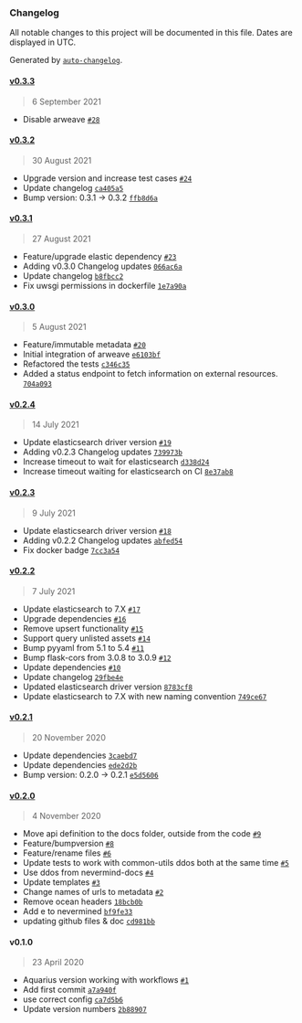 ### Changelog

All notable changes to this project will be documented in this file. Dates are displayed in UTC.

Generated by [`auto-changelog`](https://github.com/CookPete/auto-changelog).

#### [v0.3.3](https://github.com/nevermined-io/metadata-api/compare/v0.3.2...v0.3.3)

> 6 September 2021

- Disable arweave [`#28`](https://github.com/nevermined-io/metadata-api/pull/28)

#### [v0.3.2](https://github.com/nevermined-io/metadata-api/compare/v0.3.1...v0.3.2)

> 30 August 2021

- Upgrade version and increase test cases [`#24`](https://github.com/nevermined-io/metadata-api/pull/24)
- Update changelog [`ca405a5`](https://github.com/nevermined-io/metadata-api/commit/ca405a5080c5beb26cc4b53625de1f161d463761)
- Bump version: 0.3.1 → 0.3.2 [`ffb8d6a`](https://github.com/nevermined-io/metadata-api/commit/ffb8d6a48b87466ec4b692822bf179d4667fd6e3)

#### [v0.3.1](https://github.com/nevermined-io/metadata-api/compare/v0.3.0...v0.3.1)

> 27 August 2021

- Feature/upgrade elastic dependency [`#23`](https://github.com/nevermined-io/metadata-api/pull/23)
- Adding v0.3.0 Changelog updates [`066ac6a`](https://github.com/nevermined-io/metadata-api/commit/066ac6aa9b49ac88ad6b88c6b6bfb0c1cb1b100d)
- Update changelog [`b8fbcc2`](https://github.com/nevermined-io/metadata-api/commit/b8fbcc20e3fac7e682090e4db0d5adb8e9138bc0)
- Fix uwsgi permissions in dockerfile [`1e7a90a`](https://github.com/nevermined-io/metadata-api/commit/1e7a90a5c67215ff63e2d0f7263d99a76d8401f4)

#### [v0.3.0](https://github.com/nevermined-io/metadata-api/compare/v0.2.4...v0.3.0)

> 5 August 2021

- Feature/immutable metadata [`#20`](https://github.com/nevermined-io/metadata-api/pull/20)
- Initial integration of arweave [`e6103bf`](https://github.com/nevermined-io/metadata-api/commit/e6103bfd3aa4ba71168c7c866400820d53164d7f)
- Refactored the tests [`c346c35`](https://github.com/nevermined-io/metadata-api/commit/c346c35bbcdb9fcefc72992dff7f49105fbf978c)
- Added a status endpoint to fetch information on external resources. [`704a093`](https://github.com/nevermined-io/metadata-api/commit/704a0939f4a6971e9ddfcc6f4ba78ca2948a5c47)

#### [v0.2.4](https://github.com/nevermined-io/metadata-api/compare/v0.2.3...v0.2.4)

> 14 July 2021

- Update elasticsearch driver version [`#19`](https://github.com/nevermined-io/metadata-api/pull/19)
- Adding v0.2.3 Changelog updates [`739973b`](https://github.com/nevermined-io/metadata-api/commit/739973bd8306ae2291d56a40171c8ba25c1ded06)
- Increase timeout to wait for elasticsearch [`d338d24`](https://github.com/nevermined-io/metadata-api/commit/d338d2479f8a69bca3410cf0ba42cad16100fc6d)
- Increase timeout waiting for elasticsearch on CI [`8e37ab8`](https://github.com/nevermined-io/metadata-api/commit/8e37ab8f1b2406f29996de994684a1b129495bc6)

#### [v0.2.3](https://github.com/nevermined-io/metadata-api/compare/v0.2.2...v0.2.3)

> 9 July 2021

- Update elasticsearch driver version [`#18`](https://github.com/nevermined-io/metadata-api/pull/18)
- Adding v0.2.2 Changelog updates [`abfed54`](https://github.com/nevermined-io/metadata-api/commit/abfed543007cd3f8c50894f1f7baa5a4ca3b49fb)
- Fix docker badge [`7cc3a54`](https://github.com/nevermined-io/metadata-api/commit/7cc3a541ea2c7248c6608061626ca7db7a033e8b)

#### [v0.2.2](https://github.com/nevermined-io/metadata-api/compare/v0.2.1...v0.2.2)

> 7 July 2021

- Update elasticsearch to 7.X [`#17`](https://github.com/nevermined-io/metadata-api/pull/17)
- Upgrade dependencies [`#16`](https://github.com/nevermined-io/metadata-api/pull/16)
- Remove upsert functionality [`#15`](https://github.com/nevermined-io/metadata-api/pull/15)
- Support query unlisted assets [`#14`](https://github.com/nevermined-io/metadata-api/pull/14)
- Bump pyyaml from 5.1 to 5.4 [`#11`](https://github.com/nevermined-io/metadata-api/pull/11)
- Bump flask-cors from 3.0.8 to 3.0.9 [`#12`](https://github.com/nevermined-io/metadata-api/pull/12)
- Update dependencies [`#10`](https://github.com/nevermined-io/metadata-api/pull/10)
- Update changelog [`29fbe4e`](https://github.com/nevermined-io/metadata-api/commit/29fbe4ed105d6f6a0065dbaf46ffb3c6b385a2f8)
- Updated elasticsearch driver version [`8783cf8`](https://github.com/nevermined-io/metadata-api/commit/8783cf8ec89ce911b919ac7ee08eb2bbc780cb0a)
- Update elasticsearch to 7.X with new naming convention [`749ce67`](https://github.com/nevermined-io/metadata-api/commit/749ce67e6e2b4862ae10d412681d02bd2e4555e0)

#### [v0.2.1](https://github.com/nevermined-io/metadata-api/compare/v0.2.0...v0.2.1)

> 20 November 2020

- Update dependencies [`3caebd7`](https://github.com/nevermined-io/metadata-api/commit/3caebd73c5d37255fd0e8402c8946a0a556e6165)
- Update dependencies [`ede2d2b`](https://github.com/nevermined-io/metadata-api/commit/ede2d2b05700b439ce318c63ed77aeb976096f8c)
- Bump version: 0.2.0 → 0.2.1 [`e5d5606`](https://github.com/nevermined-io/metadata-api/commit/e5d5606df82df19de582655859aeb51e49370bed)

#### [v0.2.0](https://github.com/nevermined-io/metadata-api/compare/v0.1.0...v0.2.0)

> 4 November 2020

- Move api definition to the docs folder, outside from the code [`#9`](https://github.com/nevermined-io/metadata-api/pull/9)
- Feature/bumpversion [`#8`](https://github.com/nevermined-io/metadata-api/pull/8)
- Feature/rename files [`#6`](https://github.com/nevermined-io/metadata-api/pull/6)
- Update tests to work with common-utils ddos both at the same time [`#5`](https://github.com/nevermined-io/metadata-api/pull/5)
- Use ddos from nevermind-docs [`#4`](https://github.com/nevermined-io/metadata-api/pull/4)
- Update templates [`#3`](https://github.com/nevermined-io/metadata-api/pull/3)
- Change names of urls to metadata [`#2`](https://github.com/nevermined-io/metadata-api/pull/2)
- Remove ocean headers [`18bcb0b`](https://github.com/nevermined-io/metadata-api/commit/18bcb0bf46d11e3f6f80218b0ea1d2faaa401904)
- Add e to nevermined [`bf9fe33`](https://github.com/nevermined-io/metadata-api/commit/bf9fe33b0d4f34a638e986649e11997b82adaf54)
- updating github files & doc [`cd981bb`](https://github.com/nevermined-io/metadata-api/commit/cd981bb8d4814054ed19c308cf1eed889c72b3ac)

#### v0.1.0

> 23 April 2020

- Aquarius version working with workflows [`#1`](https://github.com/nevermined-io/metadata-api/pull/1)
- Add first commit [`a7a940f`](https://github.com/nevermined-io/metadata-api/commit/a7a940faa4bb18e1e99268fdb075ee4f2ca153a4)
- use correct config [`ca7d5b6`](https://github.com/nevermined-io/metadata-api/commit/ca7d5b618fd84f512a954ed3c64ee0e819c905af)
- Update version numbers [`2b88907`](https://github.com/nevermined-io/metadata-api/commit/2b889079572d9f2b8970cb6b1acb21d37f744d6a)
